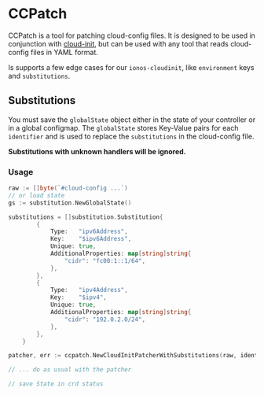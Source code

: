 # CCPatch

CCPatch is a tool for patching cloud-config files. It is designed to be used in conjunction with [cloud-init](https://cloudinit.readthedocs.io/en/latest/), but can be used with any tool that reads cloud-config files in YAML format. 

Is supports a few edge cases for our `ionos-cloudinit`, like `environment` keys and `substitutions`.

## Substitutions

You must save the `globalState` object either in the state of your controller or in a global configmap. 
The `globalState` stores Key-Value pairs for each `identifier` and is used to replace the `substitutions` in the cloud-config file.

**Substitutions with unknown handlers will be ignored.**

### Usage

```go
raw := []byte(`#cloud-config ...`)
// or load state
gs := substitution.NewGlobalState()

substitutions = []substitution.Substitution{
		{
			Type:   "ipv6Address",
			Key:    "$ipv6Address",
			Unique: true,
			AdditionalProperties: map[string]string{
				"cidr": "fc00:1::1/64",
			},
		},
		{
			Type:   "ipv4Address",
			Key:    "$ipv4",
			Unique: true,
			AdditionalProperties: map[string]string{
				"cidr": "192.0.2.0/24",
			},
		},
	}

patcher, err := ccpatch.NewCloudInitPatcherWithSubstitutions(raw, identifier, substitutions, gs)

// ... do as usual with the patcher

// save State in crd status
```